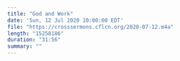 ```yaml
---
title: "God and Work"
date: 'Sun, 12 Jul 2020 10:00:00 EDT'
file: "https://crosssermons.cflcn.org/2020-07-12.m4a"
length: "15258186"
duration: "31:56"
summary: ""
---
```

